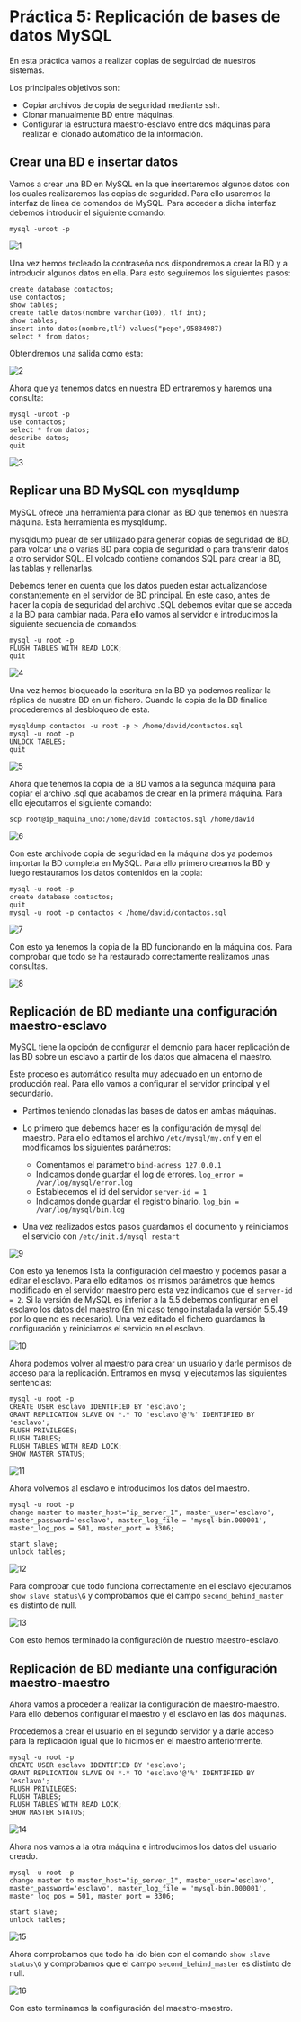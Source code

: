 # Práctica 5: Replicación de bases de datos MySQL

En esta práctica vamos a realizar copias de seguirdad de nuestros sistemas.

Los principales objetivos son:
* Copiar archivos de copia de seguridad mediante ssh.
* Clonar manualmente BD entre máquinas.
* Configurar la estructura maestro-esclavo entre dos máquinas para realizar el clonado automático de la información.

## Crear una BD e insertar datos

Vamos a crear una BD en MySQL en la que insertaremos algunos datos con los cuales realizaremos las copias de seguridad. Para ello usaremos la interfaz de linea de comandos de MySQL. Para acceder a dicha interfaz debemos introducir el siguiente comando:

```
mysql -uroot -p
```

![1](Imagenes/1.png)

Una vez hemos tecleado la contraseña nos dispondremos a crear la BD y a introducir algunos datos en ella. Para esto seguiremos los siguientes pasos:

```
create database contactos;
use contactos;
show tables;
create table datos(nombre varchar(100), tlf int);
show tables;
insert into datos(nombre,tlf) values("pepe",95834987)
select * from datos;
```

Obtendremos una salida como esta:

![2](Imagenes/2.png)

Ahora que ya tenemos datos en nuestra BD entraremos y haremos una consulta:

```
mysql -uroot -p
use contactos;
select * from datos;
describe datos;
quit
```

![3](Imagenes/3.png)

## Replicar una BD MySQL con mysqldump

MySQL ofrece una herramienta para clonar las BD que tenemos en nuestra máquina. Esta herramienta es mysqldump.

mysqldump puear
de ser utilizado para generar copias de seguridad de BD, para volcar una o varias BD para copia de seguridad o para transferir datos a otro servidor SQL. El volcado contiene comandos SQL para crear la BD, las tablas y rellenarlas.

Debemos tener en cuenta que los datos pueden estar actualizandose constantemente en el servidor de BD principal. En este caso, antes de hacer la copia de seguridad del archivo .SQL debemos evitar que se acceda a la BD para cambiar nada. Para ello vamos al servidor e introducimos la siguiente secuencia de comandos:

```
mysql -u root -p
FLUSH TABLES WITH READ LOCK;
quit
```

![4](Imagenes/4.png)

Una vez hemos bloqueado la escritura en la BD ya podemos realizar la réplica de nuestra BD en un fichero. Cuando la copia de la BD finalice procederemos al desbloqueo de esta.

```
mysqldump contactos -u root -p > /home/david/contactos.sql
mysql -u root -p
UNLOCK TABLES;
quit
```

![5](Imagenes/5.png)

Ahora que tenemos la copia de la BD vamos a la segunda máquina  para copiar el archivo .sql que acabamos de crear en la primera máquina. Para ello ejecutamos el siguiente comando:

```
scp root@ip_maquina_uno:/home/david contactos.sql /home/david
```

![6](Imagenes/6.png)

Con este archivode copia de seguridad en la máquina dos ya podemos importar la BD completa en MySQL. Para ello primero creamos la BD y luego restauramos los datos contenidos en la copia:

```
mysql -u root -p
create database contactos;
quit
mysql -u root -p contactos < /home/david/contactos.sql
```

![7](Imagenes/7.png)

Con esto ya tenemos la copia de la BD funcionando en la máquina dos. Para comprobar que todo se ha restaurado correctamente realizamos unas consultas.

![8](Imagenes/8.png)

## Replicación de BD mediante una configuración maestro-esclavo

MySQL tiene la opcioón de configurar el demonio para hacer replicación de las BD sobre un esclavo a partir de los datos que almacena el maestro.

Este proceso es automático resulta muy adecuado en un entorno de producción real. Para ello vamos a configurar el servidor principal y el secundario.

* Partimos teniendo clonadas las bases de datos en ambas máquinas.

* Lo primero que debemos hacer es la configuración de mysql del maestro. Para ello editamos el archivo `/etc/mysql/my.cnf` y en el modificamos los siguientes parámetros:
   * Comentamos el parámetro `bind-adress 127.0.0.1`
   * Indicamos donde guardar el log de errores. `log_error = /var/log/mysql/error.log`
   * Establecemos el id del servidor `server-id = 1`
   * Indicamos donde guardar el registro binario. `log_bin = /var/log/mysql/bin.log`
* Una vez realizados estos pasos guardamos el documento y reiniciamos el servicio con `/etc/init.d/mysql restart`

![9](Imagenes/9.png)

Con esto ya tenemos lista la configuración del maestro y podemos pasar a editar el esclavo. Para ello editamos los mismos parámetros que hemos modificado en el servidor maestro pero esta vez indicamos que el `server-id = 2`. Si la versión de MySQL es inferior a la 5.5 debemos configurar en el esclavo los datos del maestro (En mi caso tengo instalada la versión 5.5.49 por lo que no es necesario). Una vez editado el fichero guardamos la configuración y reiniciamos el servicio en el esclavo.

![10](Imagenes/10.png)

Ahora podemos volver al maestro para crear un usuario y darle permisos de acceso para la replicación. Entramos en mysql y ejecutamos las siguientes sentencias:

```
mysql -u root -p
CREATE USER esclavo IDENTIFIED BY 'esclavo';
GRANT REPLICATION SLAVE ON *.* TO 'esclavo'@'%' IDENTIFIED BY 'esclavo';
FLUSH PRIVILEGES;
FLUSH TABLES;
FLUSH TABLES WITH READ LOCK;
SHOW MASTER STATUS;
```

![11](Imagenes/11.png)

Ahora volvemos al esclavo e introducimos los datos del maestro.

```
mysql -u root -p
change master to master_host="ip_server_1", master_user='esclavo', master_password='esclavo', master_log_file = 'mysql-bin.000001', master_log_pos = 501, master_port = 3306;

start slave;
unlock tables;
```

![12](Imagenes/12.png)

Para comprobar que todo funciona correctamente en el esclavo ejecutamos `show slave status\G` y comprobamos que el campo `second_behind_master` es distinto de null.

![13](Imagenes/13.png)

Con esto hemos terminado la configuración de nuestro maestro-esclavo.

## Replicación de BD mediante una configuración maestro-maestro

Ahora vamos a proceder a realizar la configuración de maestro-maestro. Para ello debemos configurar el maestro y el esclavo en las dos máquinas.

Procedemos a crear el usuario en el segundo servidor y a darle acceso para la replicación igual que lo hicimos en el maestro anteriormente.

```
mysql -u root -p
CREATE USER esclavo IDENTIFIED BY 'esclavo';
GRANT REPLICATION SLAVE ON *.* TO 'esclavo'@'%' IDENTIFIED BY 'esclavo';
FLUSH PRIVILEGES;
FLUSH TABLES;
FLUSH TABLES WITH READ LOCK;
SHOW MASTER STATUS;
```

![14](Imagenes/14.png)

Ahora nos vamos a la otra máquina e introducimos los datos del usuario creado.

```
mysql -u root -p
change master to master_host="ip_server_1", master_user='esclavo', master_password='esclavo', master_log_file = 'mysql-bin.000001', master_log_pos = 501, master_port = 3306;

start slave;
unlock tables;
```

![15](Imagenes/15.png)

Ahora comprobamos que todo ha ido bien con el comando `show slave status\G` y comprobamos que el campo `second_behind_master` es distinto de null.

![16](Imagenes/16.png)

Con esto terminamos la configuración del maestro-maestro.

